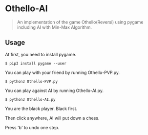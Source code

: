 # Othello-AI

> An implementation of the game Othello(Reversi) using pygame including AI with Min-Max Algorithm.

## Usage

At first, you need to install pygame.

```shell
$ pip3 install pygame --user
```

You can play with your friend by running Othello-PVP.py.

```shell
$ python3 Othello-PVP.py
```

You can play against AI by running Othello-AI.py.

```shell
$ python3 Othello-AI.py
```

You are the black player. Black first.

Then click anywhere, AI will put down a chess.

Press 'b' to undo one step.
